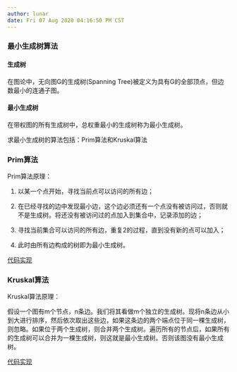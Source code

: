 ```yaml
---
author: lunar
date: Fri 07 Aug 2020 04:16:50 PM CST
---
```


### **最小生成树算法**

#### 生成树

在图论中，无向图G的生成树(Spanning Tree)被定义为具有G的全部顶点，但边数最小的连通子图。

#### 最小生成树

在带权图的所有生成树中，总权重最小的生成树称为最小生成树。

求最小生成树的算法包括：Prim算法和Kruskal算法

### **Prim算法**

Prim算法原理：

1. 以某一个点开始，寻找当前点可以访问的所有边；

2. 在已经寻找的边中发现最小边，这个边必须还有一个点没有被访问过，否则就不是生成树。将还没有被访问过的点加入到集合中，记录添加的边；

3. 寻找当前集合可以访问的所有边，重复2的过程，直到没有新的点可以加入；

4. 此时由所有边构成的树即为最小生成树。

[代码实现](../code/prim.cpp)

### **Kruskal算法**

Kruskal算法原理：

假设一个图有m个节点，n条边。我们将其看做m个独立的生成树。现将n条边从小到大进行排序，然后依次取出这些边，如果这条边的两个端点位于同一棵生成树，则忽略。如果位于两个生成树，则合并两个生成树。遍历所有的节点后，如果所有的生成树可以合并为一棵生成树，则这就是最小生成树。否则该图没有最小生成树。

[代码实现](../code/kruskal.cpp)

